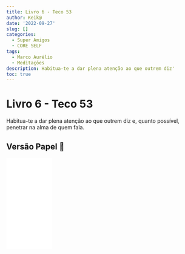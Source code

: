 ```yaml
---
title: Livro 6 - Teco 53
author: Keik@
date: '2022-09-27'
slug: []
categories:
  - Super Amigos
  - CORE SELF
tags:
  - Marco Aurélio
  - Meditações
description: Habitua-te a dar plena atenção ao que outrem diz'
toc: true
---
```


# Livro 6 - Teco 53

Habitua-te a dar plena atenção ao que outrem diz e, quanto possível, penetrar na alma de quem fala.


## Versão Papel :book:
<iframe style="width:120px;height:240px;" marginwidth="0" marginheight="0" scrolling="no" frameborder="0" src="//ws-na.amazon-adsystem.com/widgets/q?ServiceVersion=20070822&OneJS=1&Operation=GetAdHtml&MarketPlace=BR&source=ss&ref=as_ss_li_til&ad_type=product_link&tracking_id=mundodekeika-20&language=pt_BR&marketplace=amazon&region=BR&placement=B092FVY4BB&asins=B092FVY4BB&linkId=37c5ec14221f61f811029aa88b520891&show_border=true&link_opens_in_new_window=true"></iframe>